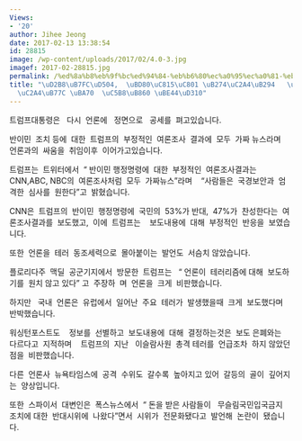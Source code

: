 ```yaml
---
Views:
- '20'
author: Jihee Jeong
date: 2017-02-13 13:38:54
id: 28815
image: /wp-content/uploads/2017/02/4.0-3.jpg
imagef: 2017-02-28815.jpg
permalink: /%ed%8a%b8%eb%9f%bc%ed%94%84-%eb%b6%80%ec%a0%95%ec%a0%81-%eb%89%b4%ec%8a%a4%eb%8a%94-%ea%b0%80%ec%a7%9c%eb%89%b4%ec%8a%a4%eb%9d%bc-%eb%a9%b0-%ec%96%b8%eb%a1%a0-%eb%b9%84%ed%8c%90/
title: "\uD2B8\uB7FC\uD504,  \uBD80\uC815\uC801 \uB274\uC2A4\uB294   \uAC00\uC9DC\uB274\
  \uC2A4\uB77C \uBA70  \uC5B8\uB860 \uBE44\uD310"
---
```


트럼프대통령은   다시  언론에   정면으로   공세를  펴고있습니다.

반이민  조치 등에  대한  트럼프의  부정적인  여론조사  결과에  모두  가짜 뉴스라며    언론과의  싸움을  취임이후  이어가고있습니다.

트럼프는  트위터에서  “ 반이민 행정명령에  대한  부정적인  여론조사결과는   CNN,ABC, NBC의  여론조사처럼  모두  가짜뉴스”라며    “사람들은  국경보안과  엄격한  심사를  원한다”고  밝혔습니다.

CNN은  트럼프의  반이민  행정명령에  국민의  53%가 반대,  47%가  찬성한다는  여론조사결과를  보도했고,  이에  트럼프는    보도내용에  대해  부정적인  반응을  보였습니다.

또한  언론을  테러  동조세력으로  몰아붙이는  발언도  서슴치 않았습니다.

플로리다주  맥딜  공군기지에서  방문한  트럼프는   “ 언론이  테러리즘에 대해  보도하기를  원치 않고 있다” 고  주장하  며  언론을  크게  비판했습니다.

하지만   국내  언론은  유럽에서  일어난  주요  테러가  발생했을때  크게  보도했다며  반박했습니다.

워싱턴포스트도    정보를  선별하고  보도내용에  대해  결정하는것은  보도 은폐와는  다르다고  지적하며    트럼프의  지난   이슬람사원  총격 테러를  언급조차  하지 않았던점을  비판했습니다.

다른  언론사  뉴욕타임스에  공격  수위도  갈수록  높아지고 있어  갈등의  골이  깊어지는  양상입니다.

또한  스파이서  대변인은  폭스뉴스에서  “ 돈을 받은 사람들이   무슬림국민입국금지  조치에 대한  반대시위에  나왔다”면서  시위가  전문화됐다고  발언해  논란이  됐습니다.

&nbsp;